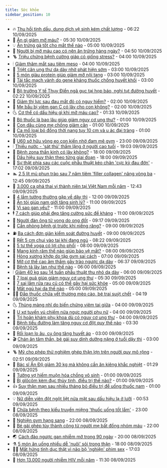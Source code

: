 ```yaml
---
title: Sức khỏe
sidebar_position: 10
---
```


<!-- vnexpress-suc-khoe:START -->
- 🔥 [Thu hồi tinh dầu, dung dịch vệ sinh kém chất lượng](https://vnexpress.net/thu-hoi-tinh-dau-dung-dich-ve-sinh-kem-chat-luong-4937363.html) - 06:22 10/09/2025
- 🥰 [Ăn gì giảm mỡ máu?](https://vnexpress.net/an-gi-giam-mo-mau-4937065.html) - 05:30 10/09/2025
- 💡 [Ăn trứng gà tốt cho mắt thế nào](https://vnexpress.net/an-trung-ga-tot-cho-mat-the-nao-4937372.html) - 05:00 10/09/2025
- 🤗 [Người bị mỡ máu cao có nên ăn trứng hàng ngày?](https://vnexpress.net/nguoi-bi-mo-mau-cao-co-nen-an-trung-hang-ngay-4936975.html) - 04:50 10/09/2025
- 🪜 [Triệu chứng bệnh cường giáp có giống stress?](https://vnexpress.net/trieu-chung-benh-cuong-giap-co-giong-stress-4937329.html) - 04:00 10/09/2025
- 🕯 [Giảm thâm mắt sau tiêm meso](https://vnexpress.net/giam-tham-mat-sau-tiem-meso-4937328.html) - 04:00 10/09/2025
- 🤭 [Triệt căn ung thư dạ dày nhờ phát hiện sớm](https://vnexpress.net/triet-can-ung-thu-da-day-nho-phat-hien-som-4937293.html) - 03:00 10/09/2025
- 👀 [5 món giàu protein giúp giảm mỡ nội tạng](https://vnexpress.net/5-mon-giau-protein-giup-giam-mo-noi-tang-4937278.html) - 03:00 10/09/2025
- 🌋 [Tái tắc mạch vành do gene kháng thuốc chống huyết khối](https://vnexpress.net/tai-tac-mach-vanh-do-gene-khang-thuoc-chong-huyet-khoi-4937221.html) - 03:00 10/09/2025
- 🫶 [Bộ trưởng Y tế Thụy Điển ngã gục tại họp báo, nghi tụt đường huyết](https://vnexpress.net/bo-truong-y-te-thuy-dien-nga-guc-tai-hop-bao-nghi-tut-duong-huyet-4937269.html) - 02:22 10/09/2025
- 🦆 [Giảm thị lực sau đau mắt đỏ có nguy hiểm?](https://vnexpress.net/giam-thi-luc-sau-dau-mat-do-co-nguy-hiem-4937236.html) - 02:00 10/09/2025
- 🚀 [Mẹ bầu bị viêm gan C có lây cho con không?](https://vnexpress.net/me-bau-bi-viem-gan-c-co-lay-cho-con-khong-4937223.html) - 02:00 10/09/2025
- 🌜 [Cơ thể có dấu hiệu gì khi mỡ máu cao?](https://vnexpress.net/co-the-co-dau-hieu-gi-khi-mo-mau-cao-4936862.html) - 01:33 10/09/2025
- 🧰 [Bỏ thuốc lá bao lâu giúp giảm nguy cơ ung thư?](https://vnexpress.net/bo-thuoc-la-bao-lau-giup-giam-nguy-co-ung-thu-4937216.html) - 01:00 10/09/2025
- 💫 [Con dâu cùng mẹ chồng giảm cân](https://vnexpress.net/con-dau-cung-me-chong-giam-can-4937059.html) - 01:00 10/09/2025
- 🌝 [Ca mổ loại bỏ đồng thời nang tụy 10 cm và u ác đại tràng](https://vnexpress.net/ca-mo-loai-bo-dong-thoi-nang-tuy-10-cm-va-u-ac-dai-trang-4935881.html) - 01:00 10/09/2025
- 🗽 [U60 sở hữu vòng eo con kiến nhờ đam mê gym](https://vnexpress.net/u60-so-huu-vong-eo-con-kien-nho-dam-me-gym-4935068.html) - 23:00 09/09/2025
- 🕯 [Thiếu nước - &#39;sát thủ&#39; thầm lặng ở người cao tuổi](https://vnexpress.net/thieu-nuoc-sat-thu-tham-lang-o-nguoi-cao-tuoi-4936187.html) - 19:03 09/09/2025
- 🦅 [Bệnh zona thần kinh có lây không​?](https://vnexpress.net/benh-zona-than-kinh-co-lay-khong-4937070.html) - 18:00 09/09/2025
- 🦆 [Dấu hiệu suy thận theo từng giai đoạn](https://vnexpress.net/dau-hieu-suy-than-theo-tung-giai-doan-4936545.html) - 18:00 09/09/2025
- 🎊 [Sự thật phía sau các cuộc phẫu thuật kéo chân &#39;cực kỳ đau đớn&#39;](https://vnexpress.net/su-that-phia-sau-cac-cuoc-phau-thuat-keo-chan-cuc-ky-dau-don-4936673.html) - 17:02 09/09/2025
- 🏊 [2,5 lít mủ phun trào sau 7 năm tiêm &#39;filler collagen&#39; nâng vòng ba](https://vnexpress.net/2-5-lit-mu-phun-trao-sau-7-nam-tiem-filler-collagen-nang-vong-ba-4936833.html) - 12:45 09/09/2025
- 📝 [3.000 ca phá thai vị thành niên tại Việt Nam mỗi năm](https://vnexpress.net/3-000-ca-pha-thai-vi-thanh-nien-tai-viet-nam-moi-nam-4937156.html) - 12:43 09/09/2025
- 💯 [4 lầm tưởng thường gặp về dậy thì](https://vnexpress.net/4-lam-tuong-thuong-gap-ve-day-thi-4937002.html) - 12:00 09/09/2025
- 🌊 [Ăn tỏi giúp nam giới tăng sinh lý?](https://vnexpress.net/an-toi-giup-nam-gioi-tang-sinh-ly-4936648.html) - 11:00 09/09/2025
- 🚀 [Vì sao gan yếu?](https://vnexpress.net/vi-sao-gan-yeu-4937020.html) - 11:00 09/09/2025
- 🕴 [7 cách giúp phái đẹp tăng cường sức đề kháng](https://vnexpress.net/7-cach-giup-phai-dep-tang-cuong-suc-de-khang-4936905.html) - 11:00 09/09/2025
- 🗽 [Người đàn ông tử vong do ong đốt](https://vnexpress.net/nguoi-dan-ong-tu-vong-do-ong-dot-4937073.html) - 09:17 09/09/2025
- 🎡 [Cần phòng bệnh gì trước khi niềng răng?](https://vnexpress.net/can-phong-benh-gi-truoc-khi-nieng-rang-4936992.html) - 09:00 09/09/2025
- ⛽️ [Ba cách đơn giản kiểm soát đường huyết](https://vnexpress.net/ba-cach-don-gian-kiem-soat-duong-huyet-4936872.html) - 09:00 09/09/2025
- 🦆 [Rết 5 cm chui vào tai khi đang ngủ](https://vnexpress.net/ret-5-cm-chui-vao-tai-khi-dang-ngu-4936968.html) - 08:22 09/09/2025
- 🤩 [5 tư thế yoga có lợi cho phổi](https://vnexpress.net/5-tu-the-yoga-co-loi-cho-phoi-4936876.html) - 08:00 09/09/2025
- 🦒 [Mang kính râm thế nào giúp bảo vệ mắt?](https://vnexpress.net/mang-kinh-ram-the-nao-giup-bao-ve-mat-4936838.html) - 08:00 09/09/2025
- 💫 [Hỏng xương khớp do tập gym sai cách](https://vnexpress.net/hong-xuong-khop-do-tap-gym-sai-cach-4936884.html) - 07:00 09/09/2025
- 🐘 [Mỡ cơ thể cao âm thầm gây trào ngược dạ dày](https://vnexpress.net/mo-co-the-cao-am-tham-gay-trao-nguoc-da-day-4936152.html) - 06:37 09/09/2025
- 🚀 [Bệnh tả lây lan như thế nào](https://vnexpress.net/benh-ta-lay-lan-nhu-the-nao-4936897.html) - 06:00 09/09/2025
- 🕯 [Giảm 40 kg sau 14 tuần phẫu thuật thu nhỏ dạ dày](https://vnexpress.net/giam-40-kg-sau-14-tuan-phau-thuat-thu-nho-da-day-4936880.html) - 06:00 09/09/2025
- 🦏 [7 loại quả giúp giảm nguy cơ ung thư](https://vnexpress.net/7-loai-qua-giup-giam-nguy-co-ung-thu-4936784.html) - 05:30 09/09/2025
- 🦄 [7 sai lầm rửa rau củ có thể gây hại sức khỏe](https://vnexpress.net/7-sai-lam-rua-rau-cu-co-the-gay-hai-suc-khoe-4936693.html) - 05:00 09/09/2025
- 🦒 [Mất ngủ hại da thế nào](https://vnexpress.net/mat-ngu-hai-da-the-nao-4936892.html) - 05:00 09/09/2025
- 👨‍🏫 [Đắp thuốc chữa vết thương mèo cào, bé trai suýt chết](https://vnexpress.net/dap-thuoc-chua-vet-thuong-meo-cao-be-trai-suyt-chet-4936843.html) - 04:19 09/09/2025
- 🌜 [Thủng màng nhĩ do biến chứng viêm tai giữa](https://vnexpress.net/thung-mang-nhi-do-bien-chung-viem-tai-giua-4936886.html) - 04:00 09/09/2025
- 🚀 [U xơ tuyến vú chiếm nửa ngực người phụ nữ](https://vnexpress.net/u-xo-tuyen-vu-chiem-nua-nguc-nguoi-phu-nu-4936712.html) - 04:00 09/09/2025
- 💃 [Trì hoãn khám phụ khoa dù có nguy cơ ung thư](https://vnexpress.net/tri-hoan-kham-phu-khoa-du-co-nguy-co-ung-thu-4936442.html) - 04:00 09/09/2025
- 💯 [Bệnh tiểu đường làm tăng nguy cơ đột quỵ thế nào](https://vnexpress.net/benh-tieu-duong-lam-tang-nguy-co-dot-quy-the-nao-4936785.html) - 03:30 09/09/2025
- 🤔 [Rối loạn lo âu, cụ ông tăng huyết áp](https://vnexpress.net/roi-loan-lo-au-cu-ong-tang-huyet-ap-4936733.html) - 03:00 09/09/2025
- 🎬 [Chán ăn tâm thần, bé gái suy dinh dưỡng nặng ở tuổi dậy thì](https://vnexpress.net/chan-an-tam-than-be-gai-suy-dinh-duong-nang-o-tuoi-day-thi-4936727.html) - 03:00 09/09/2025
- 🪜 [Mỹ cho phép thử nghiệm ghép thận lợn trên người quy mô rộng](https://vnexpress.net/my-cho-phep-thu-nghiem-ghep-than-lon-tren-nguoi-quy-mo-rong-4936749.html) - 02:51 09/09/2025
- 🦣 [Bác sĩ Ấn Độ giảm 30 kg mà không cần ăn kiêng khắc nghiệt](https://vnexpress.net/bac-si-an-do-giam-30-kg-ma-khong-can-an-kieng-khac-nghiet-4936678.html) - 01:29 09/09/2025
- 🧐 [Tưởng vợ hiếm muộn hóa chồng vô sinh](https://vnexpress.net/tuong-vo-hiem-muon-hoa-chong-vo-sinh-4936619.html) - 01:00 09/09/2025
- 🤡 [Bị glôcôm kèm đục thủy tinh, điều trị thế nào?](https://vnexpress.net/bi-glocom-kem-duc-thuy-tinh-dieu-tri-the-nao-4936610.html) - 01:00 09/09/2025
- 👍 [Suy thận mạn sau nhiều tháng bỏ điều trị để uống thuốc nam](https://vnexpress.net/suy-than-man-sau-nhieu-thang-bo-dieu-tri-de-uong-thuoc-nam-4935487.html) - 01:00 09/09/2025
- 💡 [Nữ diễn viên đột ngột liệt nửa mặt sau dấu hiệu lạ ở lưỡi](https://vnexpress.net/nu-dien-vien-dot-ngot-liet-nua-mat-sau-dau-hieu-la-o-luoi-4936680.html) - 00:53 09/09/2025
- 💯 [Chữa bệnh theo kiểu truyền miệng &#39;thuốc uống tốt lắm&#39;](https://vnexpress.net/chua-benh-theo-kieu-truyen-mieng-thuoc-uong-tot-lam-4936111.html) - 23:00 08/09/2025
- 🧠 [Nghiện gym hạng sang](https://vnexpress.net/nghien-gym-hang-sang-4936395.html) - 22:00 08/09/2025
- 🎡 [Bé gái ghép tủy thành công từ người mẹ bất đồng nhóm máu](https://vnexpress.net/be-gai-ghep-tuy-thanh-cong-tu-nguoi-me-bat-dong-nhom-mau-4936691.html) - 22:00 08/09/2025
- 🌏 [Cách đảo ngược gan nhiễm mỡ trong 90 ngày](https://vnexpress.net/cach-dao-nguoc-gan-nhiem-mo-trong-90-ngay-4935974.html) - 20:00 08/09/2025
- ⚗️ [5 món ăn uống nhiều dễ &#39;nuôi&#39; sỏi trong thận](https://vnexpress.net/5-mon-an-uong-nhieu-de-nuoi-soi-trong-than-4936533.html) - 18:00 08/09/2025
- 👨‍🏫 [Mất hứng tình dục thật vì não bộ &#39;nghiện&#39; phim sex](https://vnexpress.net/mat-hung-tinh-duc-that-vi-nao-bo-nghien-phim-sex-4936143.html) - 17:03 08/09/2025
- 🤖 [Hơn 13.000 người nhiễm HIV mỗi năm](https://vnexpress.net/hon-13-000-nguoi-nhiem-hiv-moi-nam-4936428.html) - 11:30 08/09/2025<!-- vnexpress-suc-khoe:END -->

